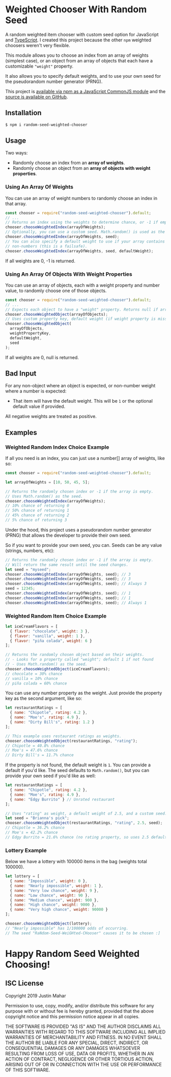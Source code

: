# Weighted Chooser With Random Seed

A random weighted item chooser with custom seed option for JavaScript and [TypeScript](https://www.typescriptlang.org/). I created this project because the other `npm` weighted choosers weren't very flexible.

This module allows you to choose an index from an array of weights (simplest case), or an object from an array of objects that each have a customizable `"weight"` property. 

It also allows you to specify default weights, and to use your own seed for the pseudorandom number generator (PRNG).

This project is [available via npm as a JavaScript CommonJS module](https://www.npmjs.com/package/random-seed-weighted-chooser) and the [source is available on GitHub](https://github.com/justinmahar/random-seed-weighted-chooser).

## Installation

```bash
$ npm i random-seed-weighted-chooser
```

## Usage

Two ways:

- Randomly choose an index from an **array of weights**.
- Randomly choose an object from an **array of objects with weight properties**.

### Using An Array Of Weights

You can use an array of weight numbers to randomly choose an index in that array.

```js
const chooser = require("random-seed-weighted-chooser").default;
// ...
// Returns an index using the weights to determine chance, or -1 if empty.
chooser.chooseWeightedIndex(arrayOfWeights);
// Optionally, you can use a custom seed. Math.random() is used as the default.
chooser.chooseWeightedIndex(arrayOfWeights, seed);
// You can also specify a default weight to use if your array contains 
// non-numbers (this is a failsafe).
chooser.chooseWeightedIndex(arrayOfWeights, seed, defaultWeight);
```

If all weights are 0, -1 is returned.

### Using An Array Of Objects With Weight Properties

You can use an array of objects, each with a weight property and number value, to randomly choose one of those objects.

```js
const chooser = require("random-seed-weighted-chooser").default;
// ...
// Expects each object to have a "weight" property. Returns null if array is empty.
chooser.chooseWeightedObject(arrayOfObjects);
// Uses custom property key, default weight (if weight property is missing), and custom seed.
chooser.chooseWeightedObject(
  arrayOfObjects,
  weightPropertyKey,
  defaultWeight,
  seed
);
```

If all weights are 0, null is returned.

## Bad Input

For any non-object where an object is expected, or non-number weight where a number is expected:

- That item will have the default weight. This will be `1` or the optional default value if provided.

All negative weights are treated as positive.

## Examples

### Weighted Random Index Choice Example

If all you need is an index, you can just use a number[] array of weights, like so:

```js
const chooser = require("random-seed-weighted-chooser").default;

let arrayOfWeights = [10, 50, 45, 5];

// Returns the randomly chosen index or -1 if the array is empty. 
// Uses Math.random() as the seed.
chooser.chooseWeightedIndex(arrayOfWeights);
// 10% chance of returning 0
// 50% chance of returning 1
// 45% chance of returning 2
// 5% chance of returning 3
```

Under the hood, this project uses a pseudorandom number generator (PRNG) that allows the developer to provide their own seed.

So if you want to provide your own seed, you can. Seeds can be any value (strings, numbers, etc):

```js
// Returns the randomly chosen index or -1 if the array is empty.
// Will return the same result until the seed changes.
let seed = "myseed";
chooser.chooseWeightedIndex(arrayOfWeights, seed); // 3
chooser.chooseWeightedIndex(arrayOfWeights, seed); // 3
chooser.chooseWeightedIndex(arrayOfWeights, seed); // Always 3
seed = 12345;
chooser.chooseWeightedIndex(arrayOfWeights, seed); // 1
chooser.chooseWeightedIndex(arrayOfWeights, seed); // 1
chooser.chooseWeightedIndex(arrayOfWeights, seed); // Always 1
```

### Weighted Random Item Choice Example

```js
let iceCreamFlavors = [
  { flavor: "chocolate", weight: 3 },
  { flavor: "vanilla", weight: 1 },
  { flavor: "piña colada", weight: 6 }
];

// Returns the randomly chosen object based on their weights.
// - Looks for a property called "weight"; default 1 if not found
// - Uses Math.random() as the seed.
chooser.chooseWeightedObject(iceCreamFlavors);
// chocolate = 30% chance
// vanilla = 10% chance
// piña colada = 60% chance
```

You can use any number property as the weight. Just provide the property key as the second argument, like so:

```js
let restaurantRatings = [
  { name: "Chipotle", rating: 4.2 },
  { name: "Moe's", rating: 4.9 },
  { name: "Dirty Bill's", rating: 1.2 }
];

// This example uses restaurant ratings as weights.
chooser.chooseWeightedObject(restaurantRatings, "rating");
// Chipotle = 40.8% chance
// Moe's = 47.6% chance
// Dirty Bill's = 11.7% chance
```

If the property is not found, the default weight is `1`. You can provide a default if you'd like. The seed defaults to `Math.random()`, but you can provide your own seed if you'd like as well:

```js
let restaurantRatings = [
  { name: "Chipotle", rating: 4.2 },
  { name: "Moe's", rating: 4.9 },
  { name: "Edgy Burrito" } // Unrated restaurant
];

// Uses "rating" as weight, a default weight of 2.5, and a custom seed.
let seed = "Brianna's pick";
chooser.chooseWeightedObject(restaurantRatings, "rating", 2.5, seed);
// Chipotle = 36.2% chance
// Moe's = 42.2% chance
// Edgy Burrito = 21.6% chance (no rating property, so uses 2.5 default)
```

### Lottery Example

Below we have a lottery with 100000 items in the bag (weights total 100000).

```js
let lottery = [
  { name: "Impossible", weight: 0 },
  { name: "Nearly impossible", weight: 1 },
  { name: "Very low chance", weight: 9 },
  { name: "Low chance", weight: 90 },
  { name: "Medium chance", weight: 900 },
  { name: "High chance", weight: 9000 },
  { name: "Very high chance", weight: 90000 }
];

chooser.chooseWeightedObject(lottery);
// "Nearly impossible" has 1/100000 odds of occurring.
// The seed "RaNdom-Seed-WeiGHted-CHooser" causes it to be chosen :]
```

# Happy Random Seed Weighted Choosing!

## ISC License

Copyright 2019 Justin Mahar

Permission to use, copy, modify, and/or distribute this software for any purpose with or without fee is hereby granted, provided that the above copyright notice and this permission notice appear in all copies.

THE SOFTWARE IS PROVIDED "AS IS" AND THE AUTHOR DISCLAIMS ALL WARRANTIES WITH REGARD TO THIS SOFTWARE INCLUDING ALL IMPLIED WARRANTIES OF MERCHANTABILITY AND FITNESS. IN NO EVENT SHALL THE AUTHOR BE LIABLE FOR ANY SPECIAL, DIRECT, INDIRECT, OR CONSEQUENTIAL DAMAGES OR ANY DAMAGES WHATSOEVER RESULTING FROM LOSS OF USE, DATA OR PROFITS, WHETHER IN AN ACTION OF CONTRACT, NEGLIGENCE OR OTHER TORTIOUS ACTION, ARISING OUT OF OR IN CONNECTION WITH THE USE OR PERFORMANCE OF THIS SOFTWARE.
